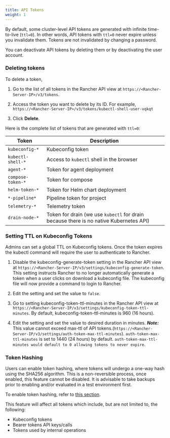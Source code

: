 ```yaml
---
title: API Tokens
weight: 1
---
```


By default, some cluster-level API tokens are generated with infinite time-to-live (`ttl=0`). In other words, API tokens with `ttl=0` never expire unless you invalidate them. Tokens are not invalidated by changing a password.

You can deactivate API tokens by deleting them or by deactivating the user account.

### Deleting tokens
To delete a token,

1. Go to the list of all tokens in the Rancher API view at `https://<Rancher-Server-IP>/v3/tokens`.

1. Access the token you want to delete by its ID. For example, `https://<Rancher-Server-IP>/v3/tokens/kubectl-shell-user-vqkqt`

1. Click **Delete**.

Here is the complete list of tokens that are generated with `ttl=0`:

| Token | Description |
|-------|-------------|
| `kubeconfig-*` | Kubeconfig token | 
| `kubectl-shell-*` | Access to `kubectl` shell in the browser |
| `agent-*` | Token for agent deployment |
| `compose-token-*` | Token for compose |
| `helm-token-*` | Token for Helm chart deployment |
| `*-pipeline*` | Pipeline token for project |
| `telemetry-*` | Telemetry token |
| `drain-node-*` | Token for drain (we use `kubectl` for drain because there is no native Kubernetes API) |


### Setting TTL on Kubeconfig Tokens

Admins can set a global TTL on Kubeconfig tokens. Once the token expires the kubectl command will require the user to authenticate to Rancher.

1. Disable the kubeconfig-generate-token setting in the Rancher API view at `https://<Rancher-Server-IP/v3/settings/kubeconfig-generate-token`. This setting instructs Rancher to no longer automatically generate a token when a user clicks on download a kubeconfig file. The kubeconfig file will now provide a command to login to Rancher.

2. Edit the setting and set the value to `false`. 

3. Go to setting kubeconfig-token-ttl-minutes in the Rancher API view at `https://<Rancher-Server-IP/v3/settings/kubeconfig-token-ttl-minutes`. By default, kubeconfig-token-ttl-minutes is 960 (16 hours).

4. Edit the setting and set the value to desired duration in minutes.
_**Note:**_ This value cannot exceed max-ttl of API tokens.(`https://<Rancher-Server-IP/v3/settings/auth-token-max-ttl-minutes`). `auth-token-max-ttl-minutes` is set to 1440 (24 hours) by default.  `auth-token-max-ttl-minutes would default to 0 allowing tokens to never expire`.

### Token Hashing

Users can enable token hashing, where tokens will undergo a one-way hash using the SHA256 algorithm. This is a non-reversible process, once enabled, this feature cannot be disabled. It is advisable to take backups prior to enabling and/or evaluated in a test environment first.

To enable token hashing, refer to [this section](https://rancher.com/docs/rancher/v2.6/en/installation/resources/feature-flags).

This feature will affect all tokens which include, but are not limited to, the following:

- Kubeconfig tokens
- Bearer tokens API keys/calls
- Tokens used by internal operations
 

